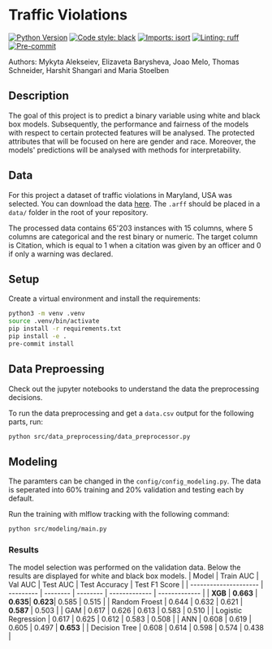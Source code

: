 # Traffic Violations
[![Python Version](https://img.shields.io/badge/python-3.9%20%7C%203.10-blue.svg)]()
[![Code style: black](https://img.shields.io/badge/code%20style-black-000000.svg)](https://github.com/psf/black)
[![Imports: isort](https://img.shields.io/badge/%20imports-isort-%231674b1?style=flat&labelColor=ef8336)](https://pycqa.github.io/isort/)
[![Linting: ruff](https://img.shields.io/endpoint?url=https://raw.githubusercontent.com/charliermarsh/ruff/main/assets/badge/v2.json)](https://github.com/astral-sh/ruff)
[![Pre-commit](https://img.shields.io/badge/pre--commit-enabled-informational?logo=pre-commit&logoColor=white)](https://github.com/stlbnmaria/project-fairness-interpretability/blob/main/.pre-commit-config.yaml)

Authors: Mykyta Alekseiev, Elizaveta Barysheva, Joao Melo, Thomas Schneider, Harshit Shangari and Maria Stoelben

## Description
The goal of this project is to predict a binary variable using white and black box models. Subsequently, the performance and fairness of the models with respect to certain protected features will be analysed. The protected attributes that will be focused on here are gender and race. Moreover, the models' predictions will be analysed with methods for interpretability.

## Data
For this project a dataset of traffic violations in Maryland, USA was selected. You can download the data [here](https://www.openml.org/search?type=data&status=active&sort=runs&order=desc&id=42345). The `.arff` should be placed in a `data/` folder in the root of your repository.

The processed data contains 65'203 instances with 15 columns, where 5 columns are categorical and the rest binary or numeric. The target column is Citation, which is equal to 1 when a citation was given by an officer and 0 if only a warning was declared.

## Setup
Create a virtual environment and install the requirements:
```bash
python3 -m venv .venv
source .venv/bin/activate
pip install -r requirements.txt
pip install -e .
pre-commit install
```

## Data Preproessing
Check out the jupyter notebooks to understand the data the preprocessing decisions.

To run the data preprocessing and get a `data.csv` output for the following parts, run:
```bash
python src/data_preprocessing/data_preprocessor.py
```

## Modeling
The paramters can be changed in the `config/config_modeling.py`. The data is seperated into 60% training and 20% validation and testing each by default.

Run the training with mlflow tracking with the following command:
```bash
python src/modeling/main.py
```

### Results
The model selection was performed on the validation data. Below the results are displayed for white and black box models.
| Model                 | Train AUC | Val AUC  | Test AUC | Test Accuracy | Test F1 Score |
| --------------------- | --------- | -------- | -------- | ------------- | ------------- |
| **XGB**               | **0.663** | **0.635**| **0.623**| 0.585         | 0.515         |
| Random Froest         | 0.644     | 0.632    | 0.621    | **0.587**     | 0.503         |
| GAM                   | 0.617     | 0.626    | 0.613    | 0.583         | 0.510         |
| Logistic Regression   | 0.617     | 0.625    | 0.612    | 0.583         | 0.508         |
| ANN                   | 0.608     | 0.619    | 0.605    | 0.497         | **0.653**     |
| Decision Tree         | 0.608     | 0.614    | 0.598    | 0.574         | 0.438         |
